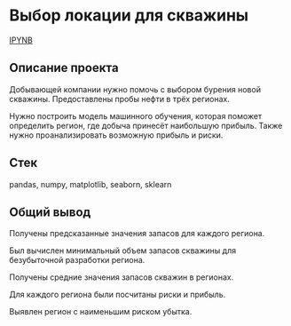 # Выбор локации для скважины
[IPYNB](https://github.com/lil-scripter/practicum_projects/tree/e5a8dfb50c969d8ab4759cc4d6dfe5af978345be/9-ML-model_for_mining_enterprise)

## Описание проекта
Добывающей компании нужно помочь с выбором бурения новой скважины. Предоставлены пробы нефти в трёх регионах.

Нужно построить модель машинного обучения, которая поможет определить регион, где добыча принесёт наибольшую прибыль. Также нужно проанализировать возможную прибыль и риски.

## Стек
pandas, numpy, matplotlib, seaborn, sklearn

## Общий вывод

Получены предсказанные значения запасов для каждого региона.

Был вычислен минимальный объем запасов скважины для безубыточной разработки региона.

Получены средние значения запасов скважин в регионах.

Для каждого региона были посчитаны риски и прибыль.

Выявлен регион с наименьшим риском убытка.
